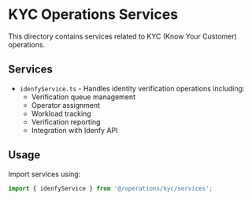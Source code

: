 # KYC Operations Services

This directory contains services related to KYC (Know Your Customer) operations.

## Services

- `idenfyService.ts` - Handles identity verification operations including:
  - Verification queue management
  - Operator assignment
  - Workload tracking
  - Verification reporting
  - Integration with Idenfy API

## Usage

Import services using:
```typescript
import { idenfyService } from '@/operations/kyc/services';
```